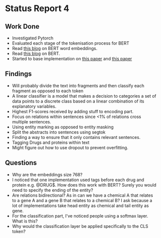 # Status Report 4

## Work Done

* Investigated Pytorch
* Evaluated each stage of the tokenisation process for BERT
* Read [this blog](https://medium.com/@dhartidhami/understanding-bert-word-embeddings-7dc4d2ea54ca) on BERT word embeddings.
* Read [this blog](https://www.analyticsvidhya.com/blog/2021/05/all-you-need-to-know-about-bert/#:~:text=The%20BERTBase%20model%20uses,has%20around%20110M%20trainable%20parameters.) on BERT.
* Started to base implementation on [this paper](https://biocreative.bioinformatics.udel.edu/media/store/files/2021/Track1_pos_3_BC7_submission_130.pdf) and [this paper](https://biocreative.bioinformatics.udel.edu/media/store/files/2021/Track1_pos_2_BC7_submission_172.pdf)

## Findings

* Will probably divide the text into fragments and then classify each fragment as opposed to each token
* A linear classifier is a model that makes a decision to categories a set of data points to a discrete class based on a linear combination of its explanatory variables. 
* Highest F1-scores received by adding stuff to encoding part.
* Focus on relations within sentences since <1% of relations cross multiple sentences.
* Using entity marking as opposed to entity masking
* Split the abstracts into sentences using segtok
* Finding a way to ensure that it only contains relevant sentences.
* Tagging Drugs and proteins within text
* Might figure out how to use dropout to prevent overfitting.

## Questions

* Why are the embeddings size 768?
* I noticed that one implementation used tags before each drug and protein e.g. @DRUG$. How does this work with BERT? Surely you would need to specify the ending of the entity?
* Are relations bidirectional? As in can we have a chemical A that relates to a gene A and a gene B that relates to a chemical B? I ask because a lot of implementations take head entity as chemical and tail entity as gene.
* For the classification part, I've noticed people using a softmax layer. What is this?
* Why would the classification layer be applied specifically to the CLS token?